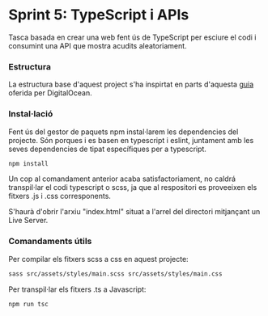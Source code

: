 # Sprint 5: TypeScript i APIs

Tasca basada en crear una web fent ús de TypeScript per esciure el codi i consumint una API que mostra acudits aleatoriament.

### Estructura

La estructura base d'aquest project s'ha inspirtat en parts d'aquesta [guia](https://www.digitalocean.com/community/tutorials/typescript-new-project) oferida per DigitalOcean.



### Instal·lació

Fent ús del gestor de paquets npm instal·larem les dependencies del projecte. Són porques i es basen en typescript i eslint, juntament amb les seves dependencies de tipat específiques per a typescript.

```bash
npm install
```

Un cop al comandament anterior acaba satisfactoriament, no caldrá transpil·lar el codi typescript o scss, ja que al respositori es proveeixen els fitxers .js i .css corresponents.

S'haurà d'obrir l'arxiu "index.html" situat a l'arrel del directori mitjançant un Live Server.

### Comandaments útils

Per compilar els fitxers scss a css en aquest projecte: 

```bash
sass src/assets/styles/main.scss src/assets/styles/main.css
```

Per transpil·lar els fitxers .ts a Javascript:

```bash
npm run tsc
```
